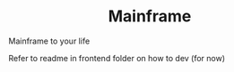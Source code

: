 <h1 style="text-align: center;">Mainframe</h1>

Mainframe to your life

Refer to readme in frontend folder on how to dev (for now)
